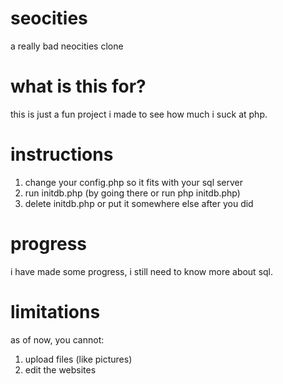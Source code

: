 # seocities
a really bad neocities clone
# what is this for?
this is just a fun project i made to see how much i suck at php.
# instructions

1. change your config.php so it fits with your sql server
2. run initdb.php (by going there or run php initdb.php)
3. delete initdb.php or put it somewhere else after you did

# progress
i have made some progress, i still need to know more about sql.
# limitations
as of now, you cannot:
1. upload files (like pictures)
2. edit the websites